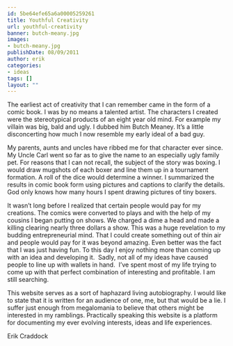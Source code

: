 ```yaml
---
id: 5be64efe65a6a00005259261
title: Youthful Creativity
url: youthful-creativity
banner: butch-meany.jpg
images:
- butch-meany.jpg
publishDate: 08/09/2011
author: erik
categories:
- ideas
tags: []
layout: ""
---
```

The earliest act of creativity that I can remember came in the form of a comic book. I was by no means a talented artist. The characters I created were the stereotypical products of an eight year old mind. For example my villain was big, bald and ugly. I dubbed him Butch Meaney. It’s a little disconcerting how much I now resemble my early ideal of a bad guy.

My parents, aunts and uncles have ribbed me for that character ever since. My Uncle Carl went so far as to give the name to an especially ugly family pet. For reasons that I can not recall, the subject of the story was boxing. I would draw mugshots of each boxer and line them up in a tournament formation. A roll of the dice would determine a winner. I summarized the results in comic book form using pictures and captions to clarify the details. God only knows how many hours I spent drawing pictures of tiny boxers.

It wasn’t long before I realized that certain people would pay for my creations. The comics were converted to plays and with the help of my cousins I began putting on shows. We charged a dime a head and made a killing clearing nearly three dollars a show. This was a huge revelation to my budding entrepreneurial mind. That I could create something out of thin air and people would pay for it was beyond amazing. Even better was the fact that I was just having fun. To this day I enjoy nothing more than coming up with an idea and developing it.  Sadly, not all of my ideas have caused people to line up with wallets in hand.  I’ve spent most of my life trying to come up with that perfect combination of interesting and profitable. I am still searching.

This website serves as a sort of haphazard living autobiography. I would like to state that it is written for an audience of one, me, but that would be a lie. I suffer just enough from megalomania to believe that others might be interested in my ramblings. Practically speaking this website is a platform for documenting my ever evolving interests, ideas and life experiences.


Erik Craddock